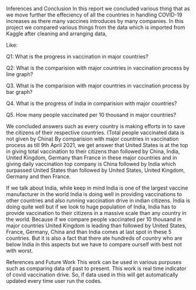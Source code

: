 
Inferences and Conclusion
In this report we concluded various thing that as we move further the effeciency of all the countries in handling COVID-19 increases as there many vaccines introduces by many companies. In this project we compared various things from the data which is imported from Kaggle after cleaning and arranging data,

Like:

Q1: What is the progress in vaccination in major countries?

Q2: What is the comparision with major countries in vaccination process by line graph?

Q3. What is the comparision with major countries in vaccination process by bar graph?

Q4. What is the progress of India in comparision with major countries?

Q5. How many people vaccinated per 10 thousand in major countries?

We concluded answers such as every country is making efforts in to save the citizens of their respective countries. (Total people vaccinated data is not given by China) By comparision with major countries in vaccination process as till 9th April 2021, we get answer that United States is at the top in giving total vaccination to their citizens than followed by China, India, United Kingdom, Germany than France in these major countries and in giving daily vaccination top company is China followed by India which surpassed United States than followed by United States, United Kingdom, Germany and then France.

If we talk about India, while keep in mind India is one of the largest vaccine manufacturer in the world India is doing well in providing vaccinations to other countries and also running vaccination drive in indian citizens. India is doing quite well but if we look to huge population of India, India has to provide vaccination to their citizens in a massive scale than any country in the world. Because if we compare people vaccinated per 10 thousand in major countries United Kingdom is leading than followed by United States, France, Germany, China and than India comes at last spot in these 5 countries. But it is also a fact that there ate hundreds of country who are below India in this aspects but we have to compare ourself with best not with worst.

References and Future Work
This work can be used in various purpuses such as comparing data of past to present. This work is real time indicator of covid vaccination drive. So, if data used in this will get automatically updated every time user run the codes.
